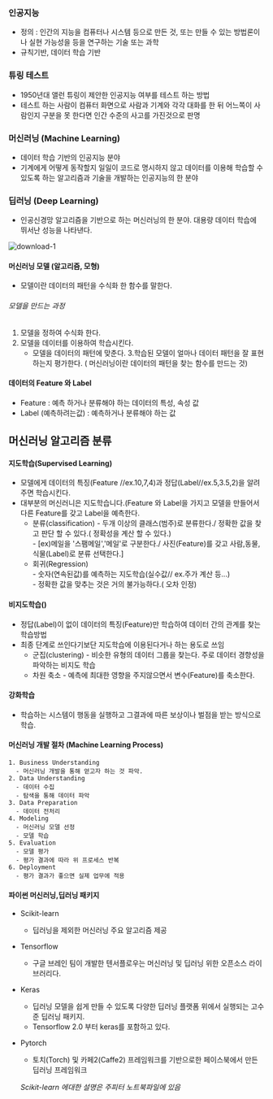 ### 인공지능
 - 정의 : 인간의 지능을 컴퓨터나 시스템 등으로 만든 것, 또는 만들 수 있는 방법론이나 실현 가능성을 등을 연구하는 기술 또는 과학
 - 규칙기반, 데이터 학습 기반
 
### 튜링 테스트 
 - 1950년대 앨런 튜링이 제안한 인공지능 여부를 테스트 하는 방법
 - 테스트 하는 사람이 컴퓨터 화면으로 사람과 기계와 각각 대화를 한 뒤 어느쪽이 사람인지 구분을 못 한다면 인간 수준의 사고를 가진것으로 판명

### 머신러닝 (Machine Learning)
  - 데이터 학습 기반의 인공지능 분야
  - 기계에게 어떻게 동작할지 일일이 코드로 명시하지 않고 데이터를 이용해 학습할 수 있도록 하는 알고리즘과 기술을 개발하는 인공지능의 한 분야
  
  
### 딥러닝 (Deep Learning)
  - 인공신경망 알고리즘을 기반으로 하는 머신러닝의 한 분야. 대용량 데이터 학습에 뛰서난 성능을 나타낸다.      




![download-1](https://user-images.githubusercontent.com/74640492/111465972-08dc4780-8766-11eb-8e01-b9933075730d.png)


#### 머신러닝 모델 (알고리즘, 모형)
  - 모델이란 데이터의 패턴을 수식화 한 함수를 말한다.
  ###### 모델을 만드는 과정
  1. 모델을 정하여 수식화 한다.
  2. 모델을 데이터를 이용하여 학습시킨다.
      - 모델을 데이터의 패턴에 맞춘다.
  3.학습된 모델이 얼마나 데이터 패턴을 잘 표현하는지 평가한다.
      ( 머신러닝이란 데이터의 패턴을 찾는 함수를 만드는 것)
   
#### 데이터의 Feature 와 Label

  - Feature : 예측 하거나 분류해야 하는 데이터의 특성, 속성 값
  - Label (예측하려는값) : 예측하거나 분류해야 하는 값
 
## 머신러닝 알고리즘 분류

#### 지도학습(Supervised Learning)
  - 모델에게 데이터의 특징(Feature //ex.10,7,4)과 정답(Label//ex.5,3.5,2)을 알려주면 학습시킨다.
  - 대부분의 머신러니은 지도학습니다.(Feature 와 Label을 가지고 모델을 만들어서 다른 Feature를 갖고 Label을 예측한다.
      - 분류(classification) 
            - 두개 이상의 클래스(범주)로 분류한다./ 정확한 값을 찾고 판단 할 수 있다.( 정확성을 계산 할 수 있다.)                    
            - [ex)메일을 '스팸메일','메일'로 구분한다./ 사진(Feature)를 갖고 사람,동물,식물(Label)로 분류 선택한다.]
      - 회귀(Regression)  
            - 숫자(연속된값)를 예측하는 지도학습(실수값// ex.주가 계산 등...)   
            - 정확한 값을 맞추는 것은 거의 불가능하다.( 오차 인정)
#### 비지도학습()
  - 정답(Label)이 없이 데이터의 특징(Feature)만 학습하여 데이터 간의 관계를 찾는 학습방법
  - 최종 단계로 쓰인다기보단 지도학습에 이용된다거나 하는 용도로 쓰임
      - 군집(clustering)
            - 비슷한 유형의 데이터 그룹을 찾는다. 주로 데이터 경향성을 파악하는 비지도 학습   
      - 차원 축소
            - 예측에 최대한 영향을 주지않으면서 변수(Feature)를 축소한다.
#### 강화학습
  - 학습하는 시스템이 행동을 실행하고 그결과에 따른 보상이나 벌점을 받는 방식으로 학습.


#### 머신러닝 개발 절차 (Machine Learning Process)

    1. Business Understanding
      - 머신러닝 개발을 통해 얻고자 하는 것 파악.
    2. Data Understanding
      - 데이터 수집
      - 탐색을 통해 데이터 파악
    3. Data Preparation  
      - 데이터 전처리
    4. Modeling
      - 머신러닝 모델 선정
      - 모델 학습
    5. Evaluation
      - 모델 평가
      - 평가 결과에 따라 위 프로세스 반복
    6. Deployment
      - 평가 결과가 좋으면 실제 업무에 적용
 
 
 #### 파이썬 머신러닝,딥러닝 패키지
- Scikit-learn
    - 딥러닝을 제외한 머신러닝 주요 알고리즘 제공
- Tensorflow
    - 구글 브레인 팀이 개발한 텐서플로우는 머신러닝 및 딥러닝 위한 오픈소스 라이브러리다.
- Keras
    - 딥러닝 모델을 쉽게 만들 수 있도록 다양한 딥러닝 플랫폼 위에서 실행되는 고수준 딥러닝 패키지.
    - Tensorflow 2.0 부터 keras를 포함하고 있다.
- Pytorch
    - 토치(Torch) 및 카페2(Caffe2) 프레임워크를 기반으로한 페이스북에서 만든 딥러닝 프레임워크
    
  *Scikit-learn 에대한 설명은 주피터 노트북파일에 있음*          

